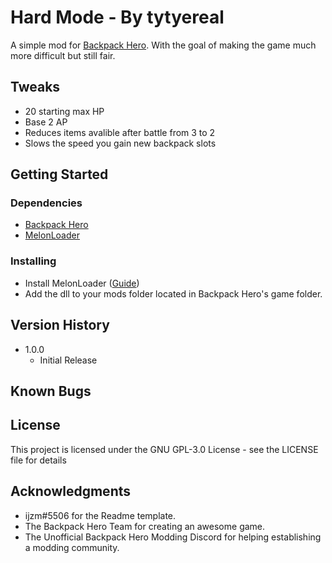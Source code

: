 # Hard Mode - By tytyereal

A simple mod for [Backpack Hero](https://store.steampowered.com/app/1970580/Backpack_Hero/). With the goal of making the game much more difficult but still fair.

## Tweaks
* 20 starting max HP
* Base 2 AP
* Reduces items avalible after battle from 3 to 2
* Slows the speed you gain new backpack slots

## Getting Started

### Dependencies

* [Backpack Hero](https://store.steampowered.com/app/1970580/Backpack_Hero/)
* [MelonLoader](https://github.com/LavaGang/MelonLoader)

### Installing

* Install MelonLoader ([Guide](https://melonwiki.xyz))
* Add the dll to your mods folder located in Backpack Hero's game folder.

## Version History

* 1.0.0
	* Initial Release

## Known Bugs

## License

This project is licensed under the GNU GPL-3.0 License - see the LICENSE file for details

## Acknowledgments

* ijzm#5506 for the Readme template.
* The Backpack Hero Team for creating an awesome game.
* The Unofficial Backpack Hero Modding Discord for helping establishing a modding community.

